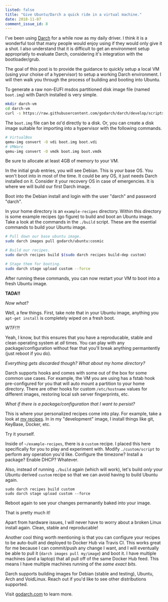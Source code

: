 ```yaml
---
listed: false
title: "Give Ubuntu/Darch a quick ride in a virtual machine."
date: 2018-11-07
comment_issue_id: 8
---
```


 I've been using [Darch](https://godarch.com) for a while now as my daily driver. I think it is a wonderful tool that many people would enjoy using if they would only give it a shot. I also understand that it is difficult to get an environment setup appropriatly to evaluate Darch, considering it's integration with the bootloader/grub.

The goal of this post is to provide the guidance to quickly setup a local VM (using your choise of a hypervisor) to setup a working Darch environment. I will then walk you through the process of building and booting into Ubuntu.

To generate a raw non-EUFI msdos partitioned disk image file (named ```boot.img```) with Darch installed is very simple.

```bash
mkdir darch-vm
cd darch-vm
curl -s https://raw.githubusercontent.com/godarch/darch/develop/scripts/gen-bootable-image.sh | sudo bash /dev/stdin
```

The ```boot.img``` file can be ```dd```'d directly to a disk. Or, you can create a disk image suitable for importing into a hypervisor with the following commands.

```bash
# VirtualBox
qemu-img convert -O vdi boot.img boot.vdi
# VMWare
qemu-img convert -O vmdk boot.img boot.vmdk
```

<div class="alert alert-warning">
  Be sure to allocate at least 4GB of memory to your VM.
</div>

In the initial grub entries, you will see Debian. This is your base OS. You won't boot into in most of the time. It could be any OS, it just needs Darch installed on it. Consider it your recovery OS in case of emergencies. It is where we will build our first Darch image.

Boot into the Debian install and login with the user "darch" and password "darch".

In your home directory is an ```example-recipes``` directory. Within this directory is some example recipes (go figure) to build and boot an Ubuntu image. Take a look at the commands in the ```./build``` script. These are the esential commands to build your Ubuntu image.

```bash
# Pull down our base ubuntu image.
sudo darch images pull godarch/ubuntu:cosmic

# Build our recipes.
sudo darch recipes build $(sudo darch recipes build-dep custom)

# Stage them for booting.
sudo darch stage upload custom --force
```

After running these commands, you can now restart your VM to boot into a fresh Ubuntu image.

**TADA!!**

*Now what?*

Well, a few things. First, take note that in your Ubuntu image, anything you ```apt-get install``` is completely wiped on a fresh boot.

*WTF!?!*

Yeah, I know, but this ensures that you have a reproducable, stable and clean operating system at *all* times. You can play with any package/configuration without fear that you'll break anything permantently (just reboot if you do).

*Everything gets discarded though? What about my home directory?*

Darch supports hooks and comes with some out of the box for some common use cases. For example, the VM you are using has a fstab hook pre-configured for you that will auto mount a partition to your home directory. There are other hooks for custom ```/etc/hostname``` values for different images, restoring local ssh server fingerprints, etc.

*What if there is a package/configuration that I want to persist?*

This is where your personalized recipes come into play. For example, take a look at [my recipes](https://github.com/pauldotknopf/darch-recipes). In in my "development" image, I install things like git, KeyBase, Docker, etc.

Try it yourself.

Inside of ```~/example-recipes```, there is a ```custom``` recipe. I placed this here specifically for you to play and experiment with. Modify ```./custom/script``` to perform any operation you'd like. Configure the timezone? Install a package? Enable DHCP? Whatever.

Also, instead of running ```./build``` again (which will work), let's build *only* your Ubuntu derived ```custom``` recipe so that we can avoid having to build Ubuntu again.

```
sudo darch recipes build custom
sudo darch stage upload custom --force
```

Reboot again to see your changes permanantly baked into your image.

That is pretty much it!

Apart from hardware issues, I will never have to worry about a broken Linux install again. Clean, stable and reproducable!

Another cool thing worth mentioning is that you can configure your recipes to be auto-built and deployed to Docker Hub via Travis CI. This works great for me because I can commit/push any change I want, and I will eventually be able to pull it (```darch images pull my/image```) and boot it. I have multiple machines (and a laptop) that all pull off of the same Docker Hub feed. This means I have multiple machines running of the *same exact bits*.

Darch supports building images for Debian (stable and testing), Ubuntu, Arch and VoidLinux. Reach out if you'd like to see other distributions supported.

Visit [godarch.com](https://godarch.com/) to learn more.
